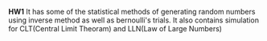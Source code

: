 **HW1** 
It has some of the statistical methods of generating random numbers using inverse method as well as bernoulli's trials.
It also contains simulation for CLT(Central Limit Theoram) and LLN(Law of Large Numbers)
